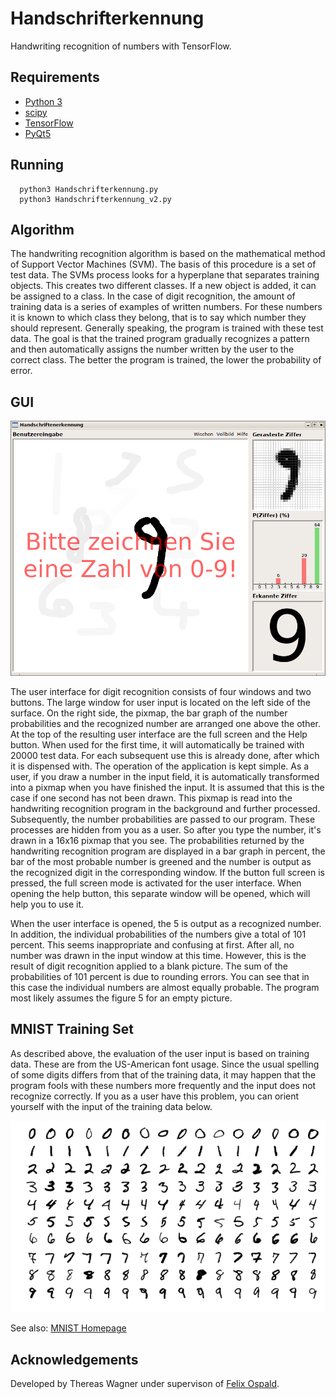 # Handschrifterkennung

Handwriting recognition of numbers with TensorFlow.

## Requirements

* [Python 3](https://www.python.org/)
* [scipy](https://www.scipy.org/)
* [TensorFlow](https://www.tensorflow.org/)
* [PyQt5](https://www.riverbankcomputing.com/software/pyqt/download5)

## Running

```
  python3 Handschrifterkennung.py
  python3 Handschrifterkennung_v2.py
```

## Algorithm

The handwriting recognition algorithm is based on the mathematical method of Support Vector Machines (SVM). The basis of this procedure is a set of test data. The SVMs process looks for a hyperplane that separates training objects. This creates two different classes. If a new object is added, it can be assigned to a class. In the case of digit recognition, the amount of training data is a series of examples of written numbers. For these numbers it is known to which class they belong, that is to say which number they should represent. Generally speaking, the program is trained with these test data. The goal is that the trained program gradually recognizes a pattern and then automatically assigns the number written by the user to the correct class. The better the program is trained, the lower the probability of error.

## GUI

![GUI](screenshot.png)

The user interface for digit recognition consists of four windows and two buttons. The large window for user input is located on the left side of the surface. On the right side, the pixmap, the bar graph of the number probabilities and the recognized number are arranged one above the other. At the top of the resulting user interface are the full screen and the Help button.
When used for the first time, it will automatically be trained with 20000 test data. For each subsequent use this is already done, after which it is dispensed with. The operation of the application is kept simple. As a user, if you draw a number in the input field, it is automatically transformed into a pixmap when you have finished the input. It is assumed that this is the case if one second has not been drawn. This pixmap is read into the handwriting recognition program in the background and further processed. Subsequently, the number probabilities are passed to our program. These processes are hidden from you as a user. So after you type the number, it's drawn in a 16x16 pixmap that you see. The probabilities returned by the handwriting recognition program are displayed in a bar graph in percent, the bar of the most probable number is greened and the number is output as the recognized digit in the corresponding window. If the button full screen is pressed, the full screen mode is activated for the user interface. When opening the help button, this separate window will be opened, which will help you to use it.

When the user interface is opened, the 5 is output as a recognized number. In addition, the individual probabilities of the numbers give a total of 101 percent. This seems inappropriate and confusing at first. After all, no number was drawn in the input window at this time. However, this is the result of digit recognition applied to a blank picture. The sum of the probabilities of 101 percent is due to rounding errors. You can see that in this case the individual numbers are almost equally probable. The program most likely assumes the figure 5 for an empty picture.

## MNIST Training Set

As described above, the evaluation of the user input is based on training data. These are from the US-American font usage. Since the usual spelling of some digits differs from that of the training data, it may happen that the program fools with these numbers more frequently and the input does not recognize correctly. If you as a user have this problem, you can orient yourself with the input of the training data below.

![MNIST Examples](MnistExamples.png)

See also: [MNIST Homepage](http://yann.lecun.com/exdb/mnist/)

## Acknowledgements

Developed by Thereas Wagner under supervison of [Felix Ospald](https://www-user.tu-chemnitz.de/~feo).

